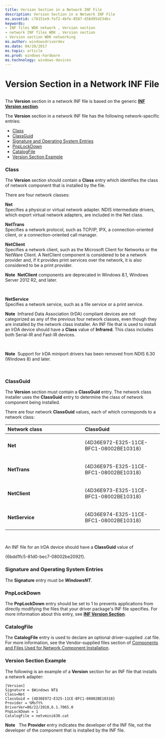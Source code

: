 ```yaml
---
title: Version Section in a Network INF File
description: Version Section in a Network INF File
ms.assetid: c76151e9-fef2-4bfe-8587-d58d95d234bc
keywords:
- INF files WDK network , Version section
- network INF files WDK , Version section
- Version section WDK networking
ms.author: windowsdriverdev
ms.date: 04/20/2017
ms.topic: article
ms.prod: windows-hardware
ms.technology: windows-devices
---
```


# Version Section in a Network INF File


## <a href="" id="ddk-version-section-ng"></a>


The **Version** section in a network INF file is based on the generic [**INF Version section**](https://msdn.microsoft.com/library/windows/hardware/ff547502).

The **Version** section in a network INF file has the following network-specific entries:

-   [Class](#class)
-   [ClassGuid](#classguid)
-   [Signature and Operating System Entries](#signature-and-operating-system-entries)
-   [PnpLockDown](#pnplockdown)
-   [CatalogFile](#catalogfile)
-   [Version Section Example](#version-section-example)

### Class

The **Version** section should contain a **Class** entry which identifies the class of network component that is installed by the file.

There are four network classes:

<a href="" id="net"></a>**Net**  
Specifies a physical or virtual network adapter. NDIS intermediate drivers, which export virtual network adapters, are included in the Net class.

<a href="" id="nettrans"></a>**NetTrans**  
Specifies a network protocol, such as TCP/IP, IPX, a connection-oriented client, or a connection-oriented call manager.

<a href="" id="netclient"></a>**NetClient**  
Specifies a network client, such as the Microsoft Client for Networks or the NetWare Client. A NetClient component is considered to be a network provider and, if it provides print services over the network, it is also considered to be a print provider.

**Note**  **NetClient** components are deprecated in Windows 8.1, Windows Server 2012 R2, and later.

 

<a href="" id="netservice"></a>**NetService**  
Specifies a network service, such as a file service or a print service.

**Note**  Infrared Data Association (IrDA) compliant devices are not categorized as any of the previous four network classes, even though they are installed by the network class installer. An INF file that is used to install an IrDA device should have a **Class** value of **Infrared**. This class includes both Serial-IR and Fast-IR devices.

 

**Note**  Support for IrDA miniport drivers has been removed from NDIS 6.30 (Windows 8) and later.

 

### ClassGuid

The **Version** section must contain a **ClassGuid** entry. The network class installer uses the **ClassGuid** entry to determine the class of network component being installed.

There are four network **ClassGuid** values, each of which corresponds to a network class:

<table>
<colgroup>
<col width="50%" />
<col width="50%" />
</colgroup>
<thead>
<tr class="header">
<th align="left">Network class</th>
<th align="left">ClassGuid</th>
</tr>
</thead>
<tbody>
<tr class="odd">
<td align="left"><p><strong>Net</strong></p></td>
<td align="left"><p>{4D36E972-E325-11CE-BFC1-08002BE10318}</p></td>
</tr>
<tr class="even">
<td align="left"><p><strong>NetTrans</strong></p></td>
<td align="left"><p>{4D36E975-E325-11CE-BFC1-08002BE10318}</p></td>
</tr>
<tr class="odd">
<td align="left"><p><strong>NetClient</strong></p></td>
<td align="left"><p>{4D36E973-E325-11CE-BFC1-08002BE10318}</p></td>
</tr>
<tr class="even">
<td align="left"><p><strong>NetService</strong></p></td>
<td align="left"><p>{4D36E974-E325-11CE-BFC1-08002BE10318}</p></td>
</tr>
</tbody>
</table>

 

An INF file for an IrDA device should have a **ClassGuid** value of

{6bdd1fc5-81d0-bec7-08002be2092f}.

### Signature and Operating System Entries

The **Signature** entry must be **$Windows NT$**.

### PnpLockDown

The **PnpLockDown** entry should be set to 1 to prevents applications from directly modifying the files that your driver package's INF file specifies. For more information about this entry, see [**INF Version Section**](https://msdn.microsoft.com/library/windows/hardware/ff547502).

### CatalogFile

The **CatalogFile** entry is used to declare an optional driver-supplied .cat file. For more information, see the Vendor-supplied files section of [Components and Files Used for Network Component Installation](components-and-files-used-for-network-component-installation.md).

### Version Section Example

The following is an example of a **Version** section for an INF file that installs a network adapter:

```
[Version]
Signature = $Windows NT$
Class=Net
ClassGuid = {4D36E972-E325-11CE-BFC1-08002BE10318}
Provider = %Msft%
DriverVer=06/22/2010,6.1.7065.0
PnpLockDown = 1
CatalogFile = netvmini630.cat
```

**Note**  
The **Provider** entry indicates the developer of the INF file, not the developer of the component that is installed by the INF file.

 

 

 





